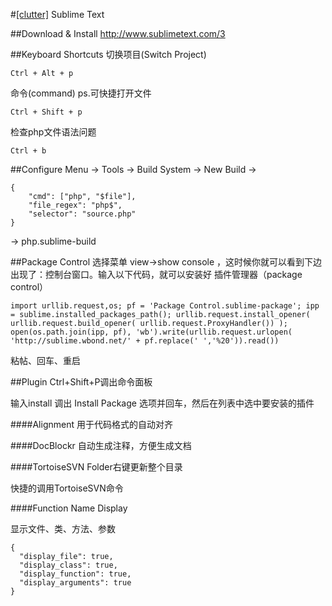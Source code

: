 #[[clutter]](/#clutter) Sublime Text

##Download & Install
http://www.sublimetext.com/3



##Keyboard Shortcuts
切换项目(Switch Project)
```
Ctrl + Alt + p
```
命令(command) ps.可快捷打开文件
```
Ctrl + Shift + p
```
检查php文件语法问题
```
Ctrl + b
```


##Configure
Menu -> Tools -> Build System -> New Build -> 
```
{
	"cmd": ["php", "$file"],
	"file_regex": "php$", 
	"selector": "source.php" 
}
```
-> php.sublime-build


##Package Control
选择菜单 view->show console ，这时候你就可以看到下边出现了：控制台窗口。输入以下代码，就可以安装好 插件管理器（package control）
```
import urllib.request,os; pf = 'Package Control.sublime-package'; ipp = sublime.installed_packages_path(); urllib.request.install_opener( urllib.request.build_opener( urllib.request.ProxyHandler()) ); open(os.path.join(ipp, pf), 'wb').write(urllib.request.urlopen( 'http://sublime.wbond.net/' + pf.replace(' ','%20')).read())
```
粘帖、回车、重启



##Plugin
Ctrl+Shift+P调出命令面板

输入install 调出 Install Package 选项并回车，然后在列表中选中要安装的插件


####Alignment
用于代码格式的自动对齐


####DocBlockr
自动生成注释，方便生成文档


####TortoiseSVN
Folder右键更新整个目录

快捷的调用TortoiseSVN命令

####Function Name Display

显示文件、类、方法、参数
```
{
  "display_file": true,
  "display_class": true,
  "display_function": true,
  "display_arguments": true
}
```
